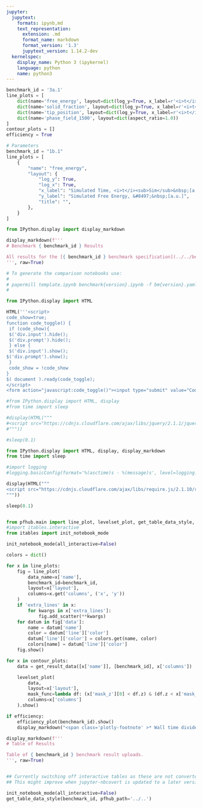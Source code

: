 ```yaml
---
jupyter:
  jupytext:
    formats: ipynb,md
    text_representation:
      extension: .md
      format_name: markdown
      format_version: '1.3'
      jupytext_version: 1.14.2-dev
  kernelspec:
    display_name: Python 3 (ipykernel)
    language: python
    name: python3
---
```


```python papermill={"duration": 0.012627, "end_time": "2023-07-17T20:39:42.687858", "exception": false, "start_time": "2023-07-17T20:39:42.675231", "status": "completed"} tags=["parameters"]
benchmark_id = '3a.1'
line_plots = [
    dict(name='free_energy', layout=dict(log_y=True, x_label=r'<i>t</i>', y_label=r'&#8497;', range_y=[1.8e6, 2.4e6], title="Free Energy v Time")),
    dict(name='solid_fraction', layout=dict(log_y=True, x_label=r'<i>t</i>')),
    dict(name='tip_position', layout=dict(log_y=True, x_label=r'<i>t</i>')),
    dict(name='phase_field_1500', layout=dict(aspect_ratio=1.0))
]
contour_plots = []
efficiency = True
```

```python papermill={"duration": 0.008796, "end_time": "2023-07-17T20:39:42.699335", "exception": false, "start_time": "2023-07-17T20:39:42.690539", "status": "completed"} tags=["injected-parameters"]
# Parameters
benchmark_id = "1b.1"
line_plots = [
    {
        "name": "free_energy",
        "layout": {
            "log_y": True,
            "log_x": True,
            "x_label": "Simulated Time, <i>t</i><sub>Sim</sub>&nbsp;[a.u.]",
            "y_label": "Simulated Free Energy, &#8497;&nbsp;[a.u.]",
            "title": "",
        },
    }
]

```

```python papermill={"duration": 0.01213, "end_time": "2023-07-17T20:39:42.713468", "exception": false, "start_time": "2023-07-17T20:39:42.701338", "status": "completed"} tags=[]
from IPython.display import display_markdown

display_markdown(f'''
# Benchmark { benchmark_id } Results

All results for the [{ benchmark_id } benchmark specification](../../benchmarks/benchmark{ benchmark_id }.ipynb/).
''', raw=True)
```

```python papermill={"duration": 0.010294, "end_time": "2023-07-17T20:39:42.726653", "exception": false, "start_time": "2023-07-17T20:39:42.716359", "status": "completed"} tags=[]
# To generate the comparison notebooks use:
# 
# papermill template.ipynb benchmark{version}.ipynb -f bm{version}.yaml
#
```

```python papermill={"duration": 0.017825, "end_time": "2023-07-17T20:39:42.749102", "exception": false, "start_time": "2023-07-17T20:39:42.731277", "status": "completed"} tags=[]
from IPython.display import HTML

HTML('''<script>
code_show=true; 
function code_toggle() {
 if (code_show){
 $('div.input').hide();
 $('div.prompt').hide();
 } else {
 $('div.input').show();
$('div.prompt').show();
 }
 code_show = !code_show
} 
$( document ).ready(code_toggle);
</script>
<form action="javascript:code_toggle()"><input type="submit" value="Code Toggle"></form>''')
```

```python papermill={"duration": 0.640068, "end_time": "2023-07-17T20:39:43.392948", "exception": false, "start_time": "2023-07-17T20:39:42.752880", "status": "completed"} tags=[]
#from IPython.display import HTML, display
#from time import sleep

#display(HTML("""
#<script src="https://cdnjs.cloudflare.com/ajax/libs/jquery/2.1.1/jquery.min.js"></script>
#"""))

#sleep(0.1)

from IPython.display import HTML, display, display_markdown
from time import sleep

#import logging
#logging.basicConfig(format='%(asctime)s - %(message)s', level=logging.DEBUG)

display(HTML("""
<script src="https://cdnjs.cloudflare.com/ajax/libs/require.js/2.1.10/require.min.js"></script>
"""))

sleep(0.1)


from pfhub.main import line_plot, levelset_plot, get_table_data_style, plot_order_of_accuracy, get_result_data, efficiency_plot
#import itables.interactive
from itables import init_notebook_mode

init_notebook_mode(all_interactive=False)
```

```python papermill={"duration": 6.699701, "end_time": "2023-07-17T20:39:50.095299", "exception": false, "start_time": "2023-07-17T20:39:43.395598", "status": "completed"} tags=[]
colors = dict()

for x in line_plots:
    fig = line_plot(
        data_name=x['name'],
        benchmark_id=benchmark_id,
        layout=x['layout'],
        columns=x.get('columns', ('x', 'y'))
    )
    if 'extra_lines' in x:
        for kwargs in x['extra_lines']:
            fig.add_scatter(**kwargs)  
    for datum in fig['data']:
        name = datum['name']
        color = datum['line']['color']
        datum['line']['color'] = colors.get(name, color)
        colors[name] = datum['line']['color']
    fig.show()
```

```python papermill={"duration": 0.128663, "end_time": "2023-07-17T20:39:50.343481", "exception": false, "start_time": "2023-07-17T20:39:50.214818", "status": "completed"} tags=[]
for x in contour_plots:
    data = get_result_data([x['name']], [benchmark_id], x['columns'])

    levelset_plot(
        data,
        layout=x['layout'],
        mask_func=lambda df: (x['mask_z'][0] < df.z) & (df.z < x['mask_z'][1]),
        columns=x['columns']
    ).show()
```

```python papermill={"duration": 2.066454, "end_time": "2023-07-17T20:39:52.528307", "exception": false, "start_time": "2023-07-17T20:39:50.461853", "status": "completed"} tags=[]
if efficiency:
    efficiency_plot(benchmark_id).show()
    display_markdown("<span class='plotly-footnote' >* Wall time divided by the total simulated time.</span>", raw=True)

```

```python papermill={"duration": 0.133224, "end_time": "2023-07-17T20:39:52.794823", "exception": false, "start_time": "2023-07-17T20:39:52.661599", "status": "completed"} tags=[]
display_markdown(f'''
# Table of Results

Table of { benchmark_id } benchmark result uploads.
''', raw=True)
```

```python papermill={"duration": 0.120904, "end_time": "2023-07-17T20:39:53.039657", "exception": false, "start_time": "2023-07-17T20:39:52.918753", "status": "completed"} tags=[]

```

```python papermill={"duration": 1.099229, "end_time": "2023-07-17T20:39:54.258937", "exception": false, "start_time": "2023-07-17T20:39:53.159708", "status": "completed"} tags=[]
## Currently switching off interactive tables as these are not converted to HTML properly.
## This might improve when jupyter-nbcovert is updated to a later version.

init_notebook_mode(all_interactive=False)
get_table_data_style(benchmark_id, pfhub_path='../..')
```

```python papermill={"duration": 0.123493, "end_time": "2023-07-17T20:39:54.504995", "exception": false, "start_time": "2023-07-17T20:39:54.381502", "status": "completed"} tags=[]

```
